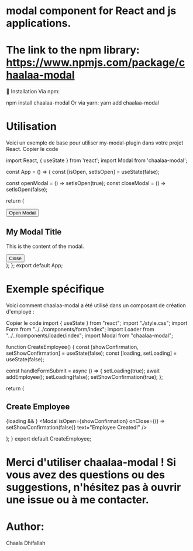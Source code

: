 # modal component for React and js applications.
# The link to the npm library: https://www.npmjs.com/package/chaalaa-modal
🚀 Installation Via npm:

npm install chaalaa-modal
Or via yarn:
yarn add chaalaa-modal
# Utilisation
Voici un exemple de base pour utiliser my-modal-plugin dans votre projet React.
Copier le code

import React, { useState } from 'react';
import Modal from 'chaalaa-modal';

const App = () => {
  const [isOpen, setIsOpen] = useState(false);

  const openModal = () => setIsOpen(true);
  const closeModal = () => setIsOpen(false);

  return (
    <div>
      <button onClick={openModal}>Open Modal</button>
      <Modal isOpen={isOpen} onClose={closeModal} text="Hello, this is a modal!">
        <h2>My Modal Title</h2>
        <p>This is the content of the modal.</p>
        <button onClick={closeModal}>Close</button>
      </Modal>
    </div>
  );
};
export default App;

# Exemple spécifique
Voici comment chaalaa-modal a été utilisé dans un composant de création d'employé :

Copier le code
import { useState } from "react";
import "./style.css";
import Form from "../../components/form/index";
import Loader from "../../components/loader/index";
import Modal from "chaalaa-modal";

function CreateEmployee() {
  const [showConfirmation, setShowConfirmation] = useState(false);
  const [loading, setLoading] = useState(false);

  const handleFormSubmit = async () => {
    setLoading(true);
    await addEmployee();
    setLoading(false);
    setShowConfirmation(true);
  };

  return (
    <div className="create-employee-container">
      <h2 className="create-title">Create Employee</h2>
      <Form
        setShowConfirmation={setShowConfirmation}
        onSubmit={handleFormSubmit}
      />
      {loading && <Loader />}
      <Modal
        isOpen={showConfirmation}
        onClose={() => setShowConfirmation(false)}
        text="Employee Created!"
      />
    </div>
  );
}
export default CreateEmployee;

# Merci d'utiliser chaalaa-modal ! Si vous avez des questions ou des suggestions, n'hésitez pas à ouvrir une issue ou à me contacter.

# Author:
Chaala Dhifallah